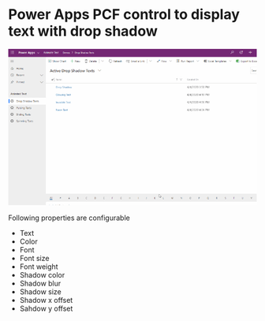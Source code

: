 # Power Apps PCF control to display text with drop shadow

![Drop Shadow Text Control](Demos/../../Demos/Drop&#32;shadow&#32;text&#32;in&#32;Model-Drive&#32;Apps_small.gif)

Following properties are configurable

- Text
- Color
- Font
- Font size
- Font weight
- Shadow color
- Shadow blur
- Shadow size
- Shadow x offset
- Sahdow y offset
